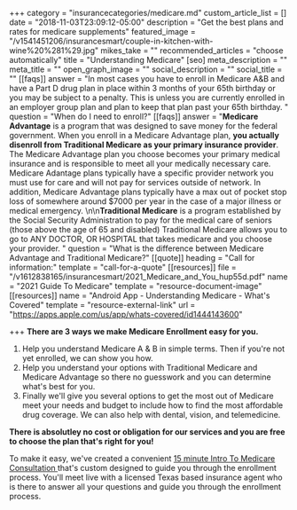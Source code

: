 +++
category = "insurancecategories/medicare.md"
custom_article_list = []
date = "2018-11-03T23:09:12-05:00"
description = "Get the best plans and rates for medicare supplements"
featured_image = "/v1541451206/insurancesmart/couple-in-kitchen-with-wine%20%281%29.jpg"
mikes_take = ""
recommended_articles = "choose automatically"
title = "Understanding Medicare"
[seo]
meta_description = ""
meta_title = ""
open_graph_image = ""
social_description = ""
social_title = ""
[[faqs]]
answer = "In most cases you have to enroll in Medicare A&B and have a Part D drug plan in place within 3 months of your 65th birthday or you may be subject to a penalty. This is unless you are currently enrolled in an employer group plan and plan to keep that plan past your 65th birthday.  "
question = "When do I need to enroll?"
[[faqs]]
answer = "**Medicare Advantage** is a program that was designed to save money for the federal government.  When you enroll in a Medicare Advantage plan, **you actually disenroll from Traditional Medicare as your primary insurance provider**.  The Medicare Advantage plan you choose becomes your primary medical insurance and is responsible to meet all your medically necessary care.  Medicare Adantage plans typically have a specific provider network you must use for care and will not pay for services outside of network.  In addition, Medicare Advantage plans typically have a max out of pocket stop loss of somewhere around $7000 per year in the case of a major illness or medical emergency. \n\n**Traditional Medicare** is a program established by the Social Security Administration to pay for the medical care of seniors (those above the age of 65 and disabled) Traditional Medicare allows you to go to ANY DOCTOR, OR HOSPITAL that takes medicare and you choose your provider.    "
question = "What is the difference between Medicare Advantage and Traditional Medicare?"
[[quote]]
heading = "Call for information:"
template = "call-for-a-quote"
[[resources]]
file = "/v1612838165/insurancesmart/2021_Medicare_and_You_hup55d.pdf"
name = "2021 Guide To Medicare"
template = "resource-document-image"
[[resources]]
name = "Android App - Understanding Medicare - What's Covered"
template = "resource-external-link"
url = "https://apps.apple.com/us/app/whats-covered/id1444143600"

+++
**There are 3 ways we make Medicare Enrollment easy for you.**

1. Help you understand Medicare A & B in simple terms. Then if you're not yet enrolled, we can show you how.
2. Help you understand your options with Traditional Medicare and Medicare Advantage so there no guesswork and you can determine what's best for you.
3. Finally we'll give you several options to get the most out of Medicare meet your needs and budget to include how to find the most affordable drug coverage. We can also help with dental, vision, and telemedicine.

**There is absolutley no cost or obligation for our services and you are free to choose the plan that's right for you!**

To make it easy, we've created a convenient [15 minute Intro To Medicare Consultation ](https://io915.infusionsoft.com/app/bardEmailFunnel/\~Link-269\~) that's custom designed to guide you through the enrollment process. You'll meet live with a licensed Texas based insurance agent who is there to answer all your questions and guide you through the enrollment process.